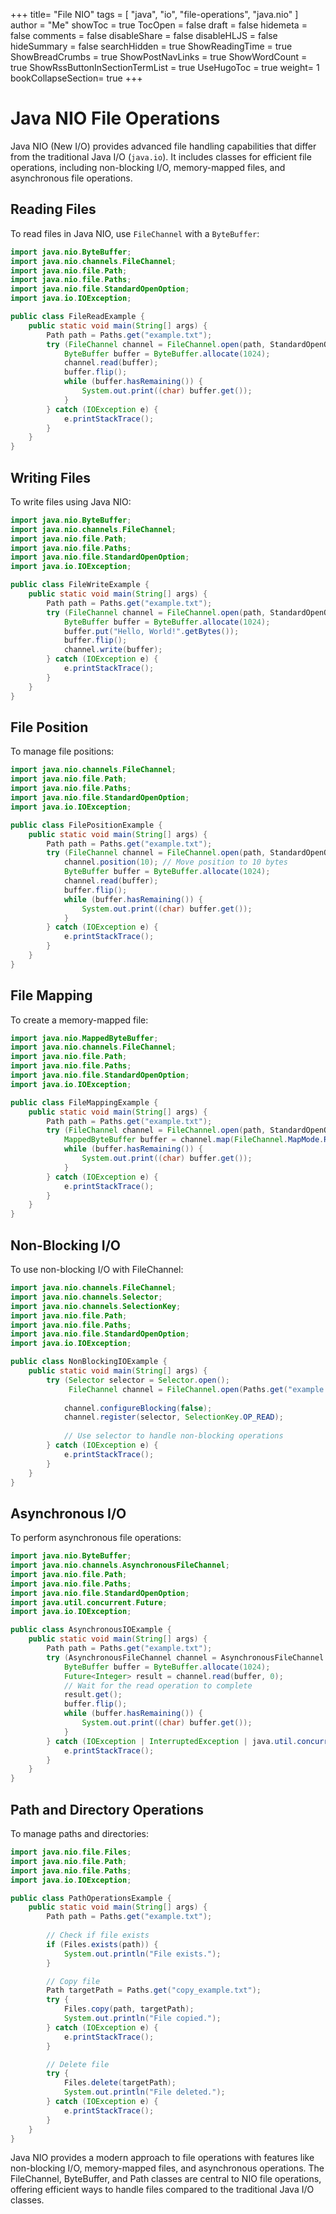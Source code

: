 +++
title= "File NIO"
tags = [ "java", "io", "file-operations", "java.nio" ]
author = "Me"
showToc = true
TocOpen = false
draft = false
hidemeta = false
comments = false
disableShare = false
disableHLJS = false
hideSummary = false
searchHidden = true
ShowReadingTime = true
ShowBreadCrumbs = true
ShowPostNavLinks = true
ShowWordCount = true
ShowRssButtonInSectionTermList = true
UseHugoToc = true
weight= 1
bookCollapseSection= true
+++

# Java NIO File Operations

Java NIO (New I/O) provides advanced file handling capabilities that differ from the traditional Java I/O (`java.io`). It includes classes for efficient file operations, including non-blocking I/O, memory-mapped files, and asynchronous file operations.

## Reading Files

To read files in Java NIO, use `FileChannel` with a `ByteBuffer`:

```java
import java.nio.ByteBuffer;
import java.nio.channels.FileChannel;
import java.nio.file.Path;
import java.nio.file.Paths;
import java.nio.file.StandardOpenOption;
import java.io.IOException;

public class FileReadExample {
    public static void main(String[] args) {
        Path path = Paths.get("example.txt");
        try (FileChannel channel = FileChannel.open(path, StandardOpenOption.READ)) {
            ByteBuffer buffer = ByteBuffer.allocate(1024);
            channel.read(buffer);
            buffer.flip();
            while (buffer.hasRemaining()) {
                System.out.print((char) buffer.get());
            }
        } catch (IOException e) {
            e.printStackTrace();
        }
    }
}
```
## Writing Files
To write files using Java NIO:

```java
import java.nio.ByteBuffer;
import java.nio.channels.FileChannel;
import java.nio.file.Path;
import java.nio.file.Paths;
import java.nio.file.StandardOpenOption;
import java.io.IOException;

public class FileWriteExample {
    public static void main(String[] args) {
        Path path = Paths.get("example.txt");
        try (FileChannel channel = FileChannel.open(path, StandardOpenOption.WRITE, StandardOpenOption.CREATE)) {
            ByteBuffer buffer = ByteBuffer.allocate(1024);
            buffer.put("Hello, World!".getBytes());
            buffer.flip();
            channel.write(buffer);
        } catch (IOException e) {
            e.printStackTrace();
        }
    }
}
```
## File Position
To manage file positions:

```java
import java.nio.channels.FileChannel;
import java.nio.file.Path;
import java.nio.file.Paths;
import java.nio.file.StandardOpenOption;
import java.io.IOException;

public class FilePositionExample {
    public static void main(String[] args) {
        Path path = Paths.get("example.txt");
        try (FileChannel channel = FileChannel.open(path, StandardOpenOption.READ)) {
            channel.position(10); // Move position to 10 bytes
            ByteBuffer buffer = ByteBuffer.allocate(1024);
            channel.read(buffer);
            buffer.flip();
            while (buffer.hasRemaining()) {
                System.out.print((char) buffer.get());
            }
        } catch (IOException e) {
            e.printStackTrace();
        }
    }
}
```
## File Mapping
To create a memory-mapped file:

```java
import java.nio.MappedByteBuffer;
import java.nio.channels.FileChannel;
import java.nio.file.Path;
import java.nio.file.Paths;
import java.nio.file.StandardOpenOption;
import java.io.IOException;

public class FileMappingExample {
    public static void main(String[] args) {
        Path path = Paths.get("example.txt");
        try (FileChannel channel = FileChannel.open(path, StandardOpenOption.READ)) {
            MappedByteBuffer buffer = channel.map(FileChannel.MapMode.READ_ONLY, 0, channel.size());
            while (buffer.hasRemaining()) {
                System.out.print((char) buffer.get());
            }
        } catch (IOException e) {
            e.printStackTrace();
        }
    }
}
```
## Non-Blocking I/O
To use non-blocking I/O with FileChannel:

```java
import java.nio.channels.FileChannel;
import java.nio.channels.Selector;
import java.nio.channels.SelectionKey;
import java.nio.file.Path;
import java.nio.file.Paths;
import java.nio.file.StandardOpenOption;
import java.io.IOException;

public class NonBlockingIOExample {
    public static void main(String[] args) {
        try (Selector selector = Selector.open();
             FileChannel channel = FileChannel.open(Paths.get("example.txt"), StandardOpenOption.READ)) {
            
            channel.configureBlocking(false);
            channel.register(selector, SelectionKey.OP_READ);
            
            // Use selector to handle non-blocking operations
        } catch (IOException e) {
            e.printStackTrace();
        }
    }
}
```
## Asynchronous I/O
To perform asynchronous file operations:

```java
import java.nio.ByteBuffer;
import java.nio.channels.AsynchronousFileChannel;
import java.nio.file.Path;
import java.nio.file.Paths;
import java.nio.file.StandardOpenOption;
import java.util.concurrent.Future;
import java.io.IOException;

public class AsynchronousIOExample {
    public static void main(String[] args) {
        Path path = Paths.get("example.txt");
        try (AsynchronousFileChannel channel = AsynchronousFileChannel.open(path, StandardOpenOption.READ)) {
            ByteBuffer buffer = ByteBuffer.allocate(1024);
            Future<Integer> result = channel.read(buffer, 0);
            // Wait for the read operation to complete
            result.get();
            buffer.flip();
            while (buffer.hasRemaining()) {
                System.out.print((char) buffer.get());
            }
        } catch (IOException | InterruptedException | java.util.concurrent.ExecutionException e) {
            e.printStackTrace();
        }
    }
}
```
## Path and Directory Operations
To manage paths and directories:

```java
import java.nio.file.Files;
import java.nio.file.Path;
import java.nio.file.Paths;
import java.io.IOException;

public class PathOperationsExample {
    public static void main(String[] args) {
        Path path = Paths.get("example.txt");
        
        // Check if file exists
        if (Files.exists(path)) {
            System.out.println("File exists.");
        }

        // Copy file
        Path targetPath = Paths.get("copy_example.txt");
        try {
            Files.copy(path, targetPath);
            System.out.println("File copied.");
        } catch (IOException e) {
            e.printStackTrace();
        }

        // Delete file
        try {
            Files.delete(targetPath);
            System.out.println("File deleted.");
        } catch (IOException e) {
            e.printStackTrace();
        }
    }
}
```

Java NIO provides a modern approach to file operations with features like non-blocking I/O, memory-mapped files, and asynchronous operations. The FileChannel, ByteBuffer, and Path classes are central to NIO file operations, offering efficient ways to handle files compared to the traditional Java I/O classes.
